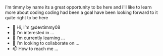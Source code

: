 i'm timmy by name 
its a great opportunity to be here 
and i'll like to learn more about coding 
coding had been a goal have been looking forward to 
it quite right to be here 
- 👋 Hi, I’m @devtimmy08
- 👀 I’m interested in ...
- 🌱 I’m currently learning ...
- 💞️ I’m looking to collaborate on ...
- 📫 How to reach me ...

<!---
devtimmy08/devtimmy08 is a ✨ special ✨ repository because its `README.md` (this file) appears on your GitHub profile.
You can click the Preview link to take a look at your changes.
--->
